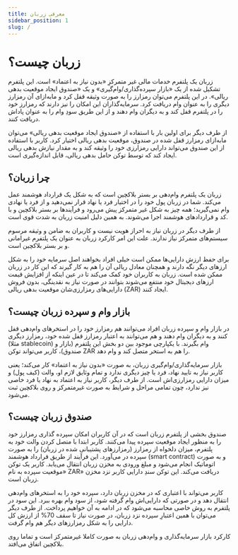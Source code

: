 ```yaml
---
title: معرفی زربان
sidebar_position: 1
slug: /
---
```


# زربان چیست؟

زربان یک پلتفرم خدمات مالی غیر متمرکزِ «بدون نیاز به اعتماد» اس‍ت. این پلتفرم تشکیل شده از یک «بازار سپرده‌گذاری/وام‌گیری» و یک «صندوق ایجاد موقعیت بدهی ریالی». در این پلتفرم می‌توان رمزارز را به صورت وثیقه قفل کرد و مابه‌ازای آن رمزارز دیگری را به عنوان وام دریافت کرد. سرمایه‌گذاران این امکان را نیز دارند که رمزارز خود را در پلتفرم قفل کند و به دیگران وام دهند و از این طریق سودِ وام را به عنوان پاداش دریافت کنند.

از طرف دیگر برای اولین بار با استفاده از «صندوق ایجاد موقعیت بدهی ریالی» می‌توان مابه‌ازای رمزارز قفل شده در صندوق، موقعیت بدهی ریالی اختیار کرد. کاربر با استفاده از این صندوق می‌تواند دارایی رمزارزی خود را وثیقه کند و به مقدار نیازش بدهی ریالی ایجاد کند که توسط توکن حامل بدهی ریالی، قابل اندازه‌گیری است.


## چرا زربان؟

زربان یک پلتفرم وام‌دهی بر بستر بلاکچین است که به شکل یک قرارداد هوشمند عمل می‌کند. شما در زربان پول خود را در اختیار فرد یا نهاد قرار نمی‌دهید و از فرد یا نهادی وام نمی‌گیرید؛ همه چیز به شکل غیر متمرکز پیش می‌رود و فرآیندها بر بستر بلاکچین و با کد و قراردادهای هوشمند اجرا می‌شوند. به همین دلیل امنیت زربان به شدت قوی است.

از طرف دیگر در زربان نیاز به احراز هویت نیست و کاربران به ضامن و وثیقه‌ مرسوم سیستم‌های متمرکز نیاز ندارند. علت این امر کارکرد زربان به عنوان یک پلتفرم غیرامانی و بر بستر بلاکچین است. 

برای حفظ ارزش دارایی‌ها ممکن است خیلی‌ افراد بخواهند اصل سرمایه‌ خود را به شکل ارزهای دیگر نگه دارند و همچنان معادل ریالی آن را هم به کار گیرند که این کار در زربان ممکن شده است.
زربان به کاربران خود کمک می‌کند تا در عین اینکه از افزایش قیمت ارزهای دیجیتال خود منتفع می‌شوند بتوانند در صورت نیاز به نقدینگی، بدون فروش دارایی‌های رمزارزی‌شان موقعیت بدهی ریالی (ZAR) ایجاد کنند.

## بازار وام و سپرده زربان چیست؟ 

در بازار وام و سپرده زربان افراد می‌توانند هم رمزارز خود را در استخرهای وام‌دهی قفل کنند و به دیگران وام دهند و هم می‌توانند به اعتبار رمزارز قفل شده‌ خود، رمزارز دیگری (مثلا stablecoin) وام بگیرند. با یکپارچی موجود بین دو بخش این پلتفرم (بازار و صندوق)، کاربر می‌تواند توکن ZAR را هم به استخر متصل کند و وام دهد.

بازار سرمایه‌گذاری/وام‌گیری زربان، به صورت «بدون نیاز به اعتماد» کار می‌کند؛ یعنی کاربر نیاز به تایید نهاد، فرد یا چیز دیگری ندارد و تمام وثایق لازم او، والت (کیف پول) و میزان دارایی رمزارزی‌اش است. از طرف دیگر، کاربر نیاز به اعتماد به نهاد یا فرد خاصی نیز ندارد، چون تمامی مراحل و شرایط به صورت غیرمتمرکز و روی بلاکچین ثبت می‌شود. 

## صندوق زربان چیست؟

صندوق بخشی از پلتفرم زربان است که در آن کاربران امکان سپرده‌ گذاری رمزارز خود را به منظور ایجاد موقعیت سپرده پیدا می‌کنند. کاربر ابتدا با متصل کردن والت خود به پلتفرم، میزان دلخواه از رمزارز (رمزارزهای پشتیبانی شده در زربان) را به صورت سپرده در می‌آورد. این فرآیند از طریق قرارداد هوشمند (smart contract) و به صورت اتوماتیک انجام می‌شود و مبلغ ورودی به مخزن زربان انتقال می‌یابد. کاربر یک توکن «موقعیت سپرده به نام ZAR» دریافت می‌کند. این توکن سندِ دارایی کاربر نزد مخزن زربان است. 

کاربر می‌تواند با اعتباری که در مخزن زربان دارد، سپرده‌ خود را به استخرهای وام‌دهی انتقال دهد و در صورتی که دارایی‌اش وام گرفته شود، از سود وام بهره ببرد. این سود در پلتفرم به روش خاصی محاسبه می‌شود که در ادامه به آن خواهیم پرداخت. از طرف دیگر می‌توان با همین اعتبارِ سپرده نزد زربان، در صورت نیاز تا سقف 70% از ارزش کل دارایی را به شکل رمزارزهای دیگر هم وام گرفت.

کارکرد بازار سرمایه‌گذاری و وام‌دهی زربان به صورت کاملا غیرمتمرکز است و تماما روی بلاکچین اتفاق می‌افتد. 


